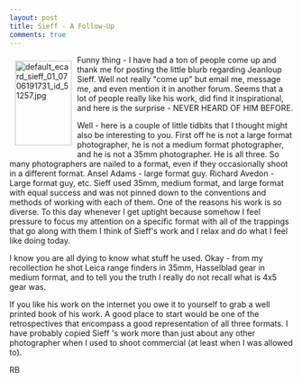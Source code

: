 ```yaml
---
layout: post
title: Sieff - A Follow-Up
comments: true
---
```

<a rel="lightbox" href="/wp-content/uploads/2009/12/default_ecard_sieff_01_0706191731_id_51257.jpg"><img title="default_ecard_sieff_01_0706191731_id_51257.jpg" src="/wp-content/uploads/2009/12/.thumbs/.default_ecard_sieff_01_0706191731_id_51257.jpg" border="0" alt="default_ecard_sieff_01_0706191731_id_51257.jpg" hspace="10" vspace="10" width="100" height="150" align="left" /></a>Funny thing - I have had a ton of people come up and thank me for posting the little blurb regarding Jeanloup Sieff. Well not really "come up" but email me, message me, and even mention it in another forum. Seems that a lot of people really like his work, did find it inspirational, and here is the surprise - NEVER HEARD OF HIM BEFORE.

Well - here is a couple of little tidbits that I thought might also be interesting to you. First off he is not a large format photographer, he is not a medium format photographer, and he is not a 35mm photographer. He is all three. So many photographers are nailed to a format, even if they occasionally shoot in a different format. Ansel Adams - large format guy. Richard Avedon - Large format guy, etc. Sieff used 35mm, medium format, and large format with equal success and was not pinned down to the conventions and methods of working with each of them. One of the reasons his work is so diverse. To this day whenever I get uptight because somehow I feel pressure to focus my attention on a specific format with all of the trappings that go along with them I think of Sieff's work and I relax and do what I feel like doing today.

I know you are all dying to know what stuff he used. Okay - from my recollection he shot Leica range finders in 35mm, Hasselblad gear in medium format, and to tell you the truth I really do not recall what is 4x5 gear was.

If you like his work on the internet you owe it to yourself to grab a well printed book of his work. A good place to start would be one of the retrospectives that encompass a good representation of all three formats. I have probably copied Sieff 's work more than just about any other photographer when I used to shoot commercial (at least when I was allowed to).

RB